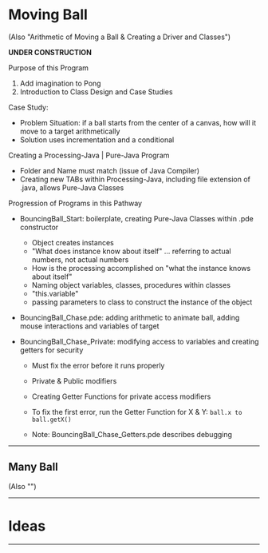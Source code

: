 # Moving Ball
(Also "Arithmetic of Moving a Ball & Creating a Driver and Classes")

**UNDER CONSTRUCTION**

Purpose of this Program
1. Add imagination to Pong
2. Introduction to Class Design and Case Studies

Case Study:
- Problem Situation: if a ball starts from the center of a canvas, how will it move to a target arithmetically
- Solution uses incrementation and a conditional

Creating a Processing-Java | Pure-Java Program
- Folder and Name must match (issue of Java Compiler)
- Creating new TABs within Processing-Java, including file extension of .java, allows Pure-Java Classes

Progression of Programs in this Pathway
- BouncingBall_Start: boilerplate, creating Pure-Java Classes within .pde constructor
  - Object creates instances
  - "What does instance know about itself" ... referring to actual numbers, not actual numbers
  - How is the processing accomplished on "what the instance knows about itself"
  - Naming object variables, classes, procedures within classes
  - "this.variable"
  - passing parameters to class to construct the instance of the object

- BouncingBall_Chase.pde: adding arithmetic to animate ball, adding mouse interactions and variables of target

- BouncingBall_Chase_Private: modifying access to variables and creating getters for security
  - Must fix the error before it runs properly
  - Private & Public modifiers
  - Creating Getter Functions for private access modifiers
  - To fix the first error, run the Getter Function for X & Y: ```ball.x to ball.getX()```

  - Note: BouncingBall_Chase_Getters.pde describes debugging

---

## Many Ball
(Also "")


---

# Ideas


---

